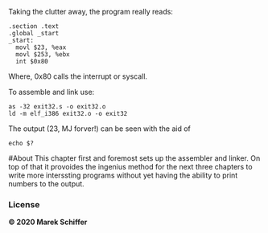 Taking the clutter away, the program really reads:
```
.section .text
.global _start
_start:
  movl $23, %eax
  movl $253, %ebx
  int $0x80
```
Where, 0x80 calls the interrupt or syscall.

To assemble and link use:
```
as -32 exit32.s -o exit32.o
ld -m elf_i386 exit32.o -o exit32
```
The output (23, MJ forver!) can be seen with the aid of
```
echo $?
```
#About
This chapter first and foremost sets up the assembler and linker.
On top of that it provoides the ingenius method for the next three 
chapters to write more interssting programs without yet having the
ability to print numbers to the output.

### License

**© 2020 Marek Schiffer**
